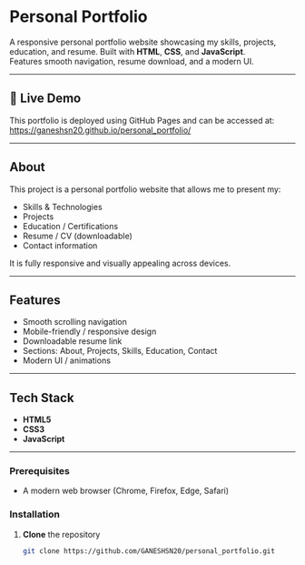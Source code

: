 # Personal Portfolio

A responsive personal portfolio website showcasing my skills, projects, education, and resume. Built with **HTML**, **CSS**, and **JavaScript**.  
Features smooth navigation, resume download, and a modern UI.

---

## 🔗 Live Demo

This portfolio is deployed using GitHub Pages and can be accessed at: https://ganeshsn20.github.io/personal_portfolio/

---

## About

This project is a personal portfolio website that allows me to present my:

- Skills & Technologies  
- Projects  
- Education / Certifications  
- Resume / CV (downloadable)  
- Contact information  

It is fully responsive and visually appealing across devices.

---

## Features

- Smooth scrolling navigation  
- Mobile-friendly / responsive design  
- Downloadable resume link  
- Sections: About, Projects, Skills, Education, Contact  
- Modern UI / animations 

---

## Tech Stack

- **HTML5**  
- **CSS3**  
- **JavaScript**  

---

### Prerequisites

- A modern web browser (Chrome, Firefox, Edge, Safari)  

### Installation

1. **Clone** the repository  
   ```bash
   git clone https://github.com/GANESHSN20/personal_portfolio.git
